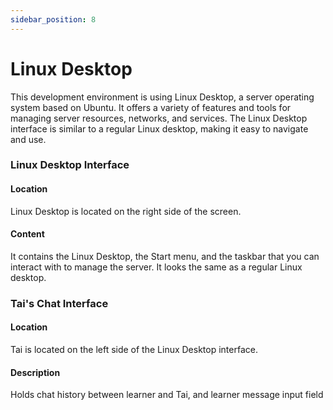 ```yaml
---
sidebar_position: 8
---
```


# Linux Desktop

This development environment is using Linux Desktop, a server operating system based on Ubuntu. It offers a variety of features and tools for managing server resources, networks, and services. The Linux Desktop interface is similar to a regular Linux desktop, making it easy to navigate and use.

### Linux Desktop Interface

#### Location
Linux Desktop is located on the right side of the screen.

#### Content
It contains the Linux Desktop, the Start menu, and the taskbar that you can interact with to manage the server. It looks the same as a regular Linux desktop.

### Tai's Chat Interface

#### Location
Tai is located on the left side of the Linux Desktop interface.

#### Description
Holds chat history between learner and Tai, and learner message input field
